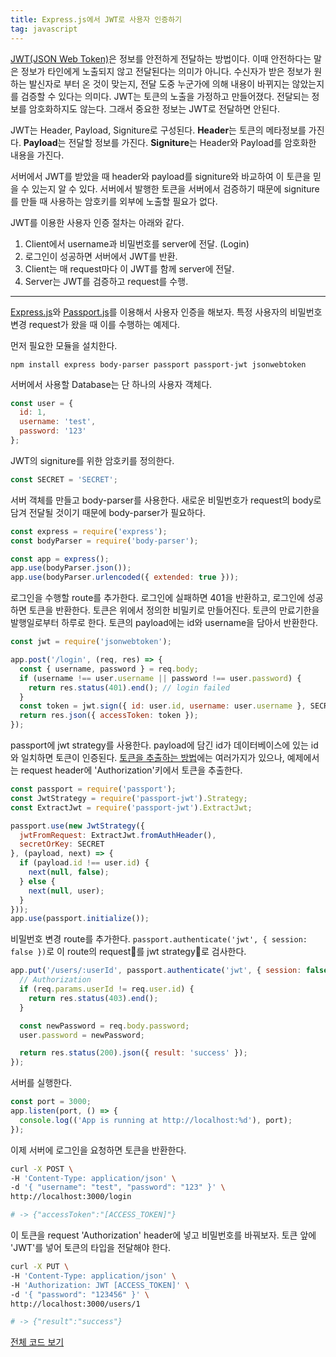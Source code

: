 ```yaml
---
title: Express.js에서 JWT로 사용자 인증하기
tag: javascript
---
```


[JWT(JSON Web Token)](https://jwt.io/introduction)은 정보를 안전하게 전달하는 방법이다. 이때 안전하다는 말은 정보가 타인에게 노출되지 않고 전달된다는 의미가 아니다. 수신자가 받은 정보가 원하는 발신자로 부터 온 것이 맞는지, 전달 도중 누군가에 의해 내용이 바뀌지는 않았는지를 검증할 수 있다는 의미다. JWT는 토큰의 노출을 가정하고 만들어졌다. 전달되는 정보를 암호화하지도 않는다. 그래서 중요한 정보는 JWT로 전달하면 안된다.

JWT는 Header, Payload, Signiture로 구성된다. **Header**는 토큰의 메타정보를 가진다. **Payload**는 전달할 정보를 가진다. **Signiture**는 Header와 Payload를 암호화한 내용을 가진다. 

서버에서 JWT를 받았을 때 header와 payload를 signiture와 바교하여 이 토큰을 믿을 수 있는지 알 수 있다. 서버에서 발행한 토큰을 서버에서 검증하기 때문에 signiture를 만들 때 사용하는 암호키를 외부에 노출할 필요가 없다.

JWT를 이용한 사용자 인증 절차는 아래와 같다.

1. Client에서 username과 비밀번호를 server에 전달. (Login)
2. 로그인이 성공하면 서버에서 JWT​를 반환.
3. Client는 매 request마다 ​이 JWT를 함께 server에 전달.
4. Server는 JWT를 검증하고 request를 수행.

---

[Express.js](https://expressjs.com/)와 [Passport.js](http://passportjs.org/)를 이용해서 사용자 인증을 해보자. 특정 사용자의 비밀번호 변경 request가 왔을 때 이를 수행하는 예제다.

먼저 필요한 모듈을 설치한다.

```
npm install express body-parser passport passport-jwt jsonwebtoken
```

서버에서 사용할 Database는 단 하나의 사용자 객체다.

```js
const user = {
  id: 1,
  username: 'test',
  password: '123'
};
```

JWT의 signiture를 위한 암호키를 정의한다. 

```js
const SECRET = 'SECRET';
```

서버 객체를 만들고 body-parser를 사용한다. 새로운 비밀번호가 request의 body로 담겨 전달될 것이기 때문에 body-parser가 필요하다.

```js
const express = require('express');
const bodyParser = require('body-parser');

const app = express();
app.use(bodyParser.json());
app.use(bodyParser.urlencoded({ extended: true }));
```

로그인을 수행할 route를 추가한다. 로그인에 실패하면 401을 반환하고, 로그인에 성공하면 토큰을 반환한다. 토큰은 위에서 정의한 비밀키로 만들어진다. 토큰의 만료기한을 발행일로부터 하루로 한다. 토큰의 payload에는 id와 username을 담아서 반환한다.

```js
const jwt = require('jsonwebtoken');

app.post('/login', (req, res) => {
  const { username, password } = req.body;
  if (username !== user.username || password !== user.password) {
    return res.status(401).end(); // login failed
  }
  const token = jwt.sign({ id: user.id, username: user.username }, SECRET, { expiresIn: '1d' });
  return res.json({ accessToken: token });
});
```

passport에 jwt strategy를 사용한다. payload에 담긴 id가 데이터베이스에 있는 id와 일치하면 토큰이 인증된다. [토큰을 추출하는 방법](https://github.com/themikenicholson/passport-jwt#extracting-the-jwt-from-the-request)에는 여러가지가 있으나, 예제에서는 request header에 'Authorization'키에서 토큰을 추출한다.

```js
const passport = require('passport');
const JwtStrategy = require('passport-jwt').Strategy;
const ExtractJwt = require('passport-jwt').ExtractJwt;

passport.use(new JwtStrategy({
  jwtFromRequest: ExtractJwt.fromAuthHeader(),
  secretOrKey: SECRET
}, (payload, next) => {
  if (payload.id !== user.id) {
    next(null, false);
  } else {
    next(null, user);
  }
}));
app.use(passport.initialize());
```

비밀번호 변경 route를 추가한다. `passport.authenticate('jwt', { session: false })`로 이 route의 request를 jwt strategy로 검사한다.

```js
app.put('/users/:userId', passport.authenticate('jwt', { session: false }), (req, res) => {
  // Authorization
  if (req.params.userId != req.user.id) {
    return res.status(403).end();
  }

  const newPassword = req.body.password;
  user.password = newPassword;

  return res.status(200).json({ result: 'success' });
});
```

서버를 실행한다.

```js
const port = 3000;
app.listen(port, () => {
  console.log(('App is running at http://localhost:%d'), port);
});
```

이제 서버에 로그인을 요청하면 토큰을 반환한다.

```sh
curl -X POST \
-H 'Content-Type: application/json' \
-d '{ "username": "test", "password": "123" }' \
http://localhost:3000/login

# -> {"accessToken":"[ACCESS_TOKEN]"}
```

이 토큰을 request 'Authorization' header에 넣고 비밀번호를 바꿔보자. 토큰 앞에 'JWT'를 넣어 토큰의 타입을 전달해야 한다.

```sh
curl -X PUT \
-H 'Content-Type: application/json' \
-H 'Authorization: JWT [ACCESS_TOKEN]' \
-d '{ "password": "123456" }' \
http://localhost:3000/users/1

# -> {"result":"success"}
```

[전체 코드 보기](https://gist.github.com/scon-io/a5d57392387befdc0a79848b9e060c12)